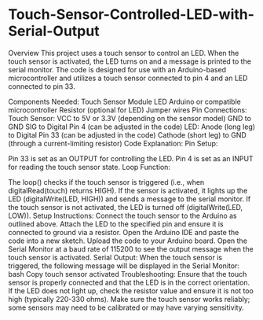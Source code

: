 # Touch-Sensor-Controlled-LED-with-Serial-Output

Overview
This project uses a touch sensor to control an LED. When the touch sensor is activated, the LED turns on and a message is printed to the serial monitor. The code is designed for use with an Arduino-based microcontroller and utilizes a touch sensor connected to pin 4 and an LED connected to pin 33.

Components Needed:
Touch Sensor Module
LED
Arduino or compatible microcontroller
Resistor (optional for LED)
Jumper wires
Pin Connections:
Touch Sensor:
VCC to 5V or 3.3V (depending on the sensor model)
GND to GND
SIG to Digital Pin 4 (can be adjusted in the code)
LED:
Anode (long leg) to Digital Pin 33 (can be adjusted in the code)
Cathode (short leg) to GND (through a current-limiting resistor)
Code Explanation:
Pin Setup:

Pin 33 is set as an OUTPUT for controlling the LED.
Pin 4 is set as an INPUT for reading the touch sensor state.
Loop Function:

The loop() checks if the touch sensor is triggered (i.e., when digitalRead(touch) returns HIGH).
If the sensor is activated, it lights up the LED (digitalWrite(LED, HIGH)) and sends a message to the serial monitor.
If the touch sensor is not activated, the LED is turned off (digitalWrite(LED, LOW)).
Setup Instructions:
Connect the touch sensor to the Arduino as outlined above.
Attach the LED to the specified pin and ensure it is connected to ground via a resistor.
Open the Arduino IDE and paste the code into a new sketch.
Upload the code to your Arduino board.
Open the Serial Monitor at a baud rate of 115200 to see the output message when the touch sensor is activated.
Serial Output:
When the touch sensor is triggered, the following message will be displayed in the Serial Monitor:
bash
Copy
touch sensor activated
Troubleshooting:
Ensure that the touch sensor is properly connected and that the LED is in the correct orientation.
If the LED does not light up, check the resistor value and ensure it is not too high (typically 220-330 ohms).
Make sure the touch sensor works reliably; some sensors may need to be calibrated or may have varying sensitivity.
